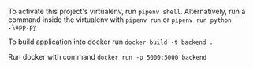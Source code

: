 To activate this project's virtualenv, run `pipenv shell`.
Alternatively, run a command inside the virtualenv with `pipenv run` or `pipenv run python .\app.py`


To build application into docker run `docker build -t backend .`

Run docker with command `docker run -p 5000:5000 backend`
